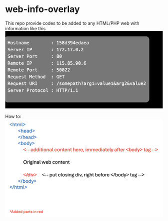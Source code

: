 # web-info-overlay

This repo provide codes to be added to any HTML/PHP web with information like this
![alt text](https://github.com/doddywid/web-info-overlay/blob/main/web_info_overlay.png)


How to:
![alt text](https://github.com/doddywid/web-info-overlay/blob/main/how_to_web_info_overlay.png)
